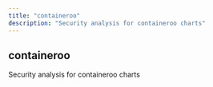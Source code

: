 ```yaml
---
title: "containeroo"
description: "Security analysis for containeroo charts"
---
```


## containeroo

Security analysis for containeroo charts
